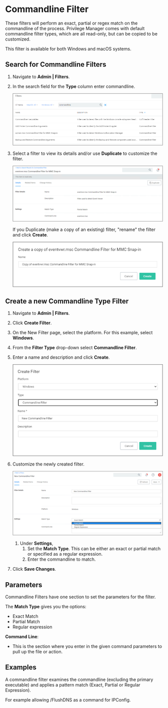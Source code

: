 [title]: # (Commandline)
[tags]: # (filter types)
[priority]: # (2)
# Commandline Filter

These filters will perform an exact, partial or regex match on the commandline of the process. Privilege Manager comes with default commandline filter types, which are all read-only, but can be copied to be customized.

This filter is available for both Windows and macOS systems.

## Search for Commandline Filters

1. Navigate to __Admin | Filters__.
1. In the search field for the __Type__ column enter commandline.

   ![Commandline Filter type search](../images/search-2.png "Commandline Filter type search")
1. Select a filter to view its details and/or use __Duplicate__ to customize the filter.

   ![Commandline Filter default example](images/command-line-filter.png "Commandline Filter default example")

   If you Duplicate (make a copy of an existing) filter, "rename" the filter and click __Create__.

   ![duplicate](images/command-line-filter-2.png "Commandline Filter duplicate")


## Create a new Commandline Type Filter

1. Navigate to __Admin | Filters__.
1. Click __Create Filter__.
1. On the New Filter page, select the platform. For this example, select __Windows__.
1. From the __Filter Type__ drop-down select __Commandline Filter__.
1. Enter a name and description and click __Create__.

   ![New Commandline Filter](images/create-new.png "Create a new commandline filter")
1. Customize the newly created filter.

   ![New Commandline Filter edit](images/customize.png "Customize the filter")

   1. Under __Settings__,
      1. Set the __Match Type__. This can be either an exact or partial match or specified as a regular expression.
      1. Enter the commandline to match.
1. Click __Save Changes__.

## Parameters

Commandline Filters have one section to set the parameters for the filter.

The __Match Type__ gives you the options:

* Exact Match
* Partial Match
* Regular expression

__Command Line__:

* This is the section where you enter in the given command parameters to pull up the file or action.

## Examples

A commandline filter examines the commandline (excluding the primary executable) and applies a pattern match (Exact, Partial or Regular Expression).

For example allowing /FlushDNS as a command for IPConfig.
